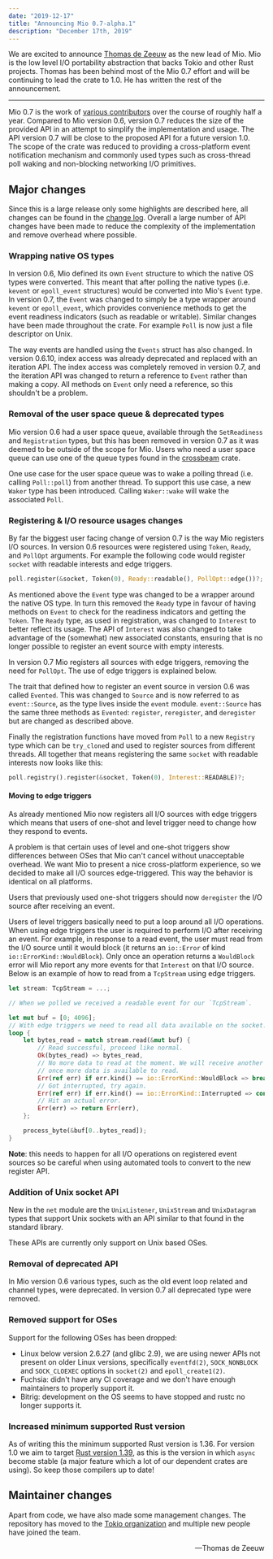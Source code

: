 ```yaml
---
date: "2019-12-17"
title: "Announcing Mio 0.7-alpha.1"
description: "December 17th, 2019"
---
```


We are excited to announce [Thomas de Zeeuw][thomasdezeeuw] as the new lead of
Mio. Mio is the low level I/O portability abstraction that backs Tokio and other
Rust projects. Thomas has been behind most of the Mio 0.7 effort and will be
continuing to lead the crate to 1.0. He has written the rest of the
announcement.

[thomasdezeeuw]: https://github.com/Thomasdezeeuw

---

Mio 0.7 is the work of [various contributors] over the course of roughly half a
year. Compared to Mio version 0.6, version 0.7 reduces the size of the provided
API in an attempt to simplify the implementation and usage. The API version 0.7
will be close to the proposed API for a future version 1.0. The scope of the
crate was reduced to providing a cross-platform event notification mechanism and
commonly used types such as cross-thread poll waking and non-blocking networking
I/O primitives.

[various contributors]:
  https://github.com/tokio-rs/mio/graphs/contributors?from=2019-03-01&to=2019-12-13

## Major changes

Since this is a large release only some highlights are described here, all
changes can be found in the [change log]. Overall a large number of API changes
have been made to reduce the complexity of the implementation and remove
overhead where possible.

[change log]:
  https://github.com/tokio-rs/mio/blob/master/CHANGELOG.md#070-alpha1

### Wrapping native OS types

In version 0.6, Mio defined its own `Event` structure to which the native OS
types were converted. This meant that after polling the native types (i.e.
`kevent` or `epoll_event` structures) would be converted into Mio's `Event`
type. In version 0.7, the `Event` was changed to simply be a type wrapper around
`kevent` or `epoll_event`, which provides convenience methods to get the event
readiness indicators (such as readable or writable). Similar changes have been
made throughout the crate. For example `Poll` is now just a file descriptor on
Unix.

The way events are handled using the `Events` struct has also changed. In
version 0.6.10, index access was already deprecated and replaced with an
iteration API. The index access was completely removed in version 0.7, and the
iteration API was changed to return a reference to `Event` rather than making a
copy. All methods on `Event` only need a reference, so this shouldn't be a
problem.

### Removal of the user space queue & deprecated types

Mio version 0.6 had a user space queue, available through the `SetReadiness` and
`Registration` types, but this has been removed in version 0.7 as it was deemed
to be outside of the scope for Mio. Users who need a user space queue can use
one of the queue types found in the [crossbeam] crate.

One use case for the user space queue was to wake a polling thread (i.e. calling
`Poll::poll`) from another thread. To support this use case, a new `Waker` type
has been introduced. Calling `Waker::wake` will wake the associated `Poll`.

[crossbeam]: https://crates.io/crates/crossbeam

### Registering & I/O resource usages changes

By far the biggest user facing change of version 0.7 is the way Mio registers
I/O sources. In version 0.6 resources were registered using `Token`, `Ready`,
and `PollOpt` arguments. For example the following code would register `socket`
with readable interests and edge triggers.

```rust
poll.register(&socket, Token(0), Ready::readable(), PollOpt::edge())?;
```

As mentioned above the `Event` type was changed to be a wrapper around the
native OS type. In turn this removed the `Ready` type in favour of having
methods on `Event` to check for the readiness indicators and getting the
`Token`. The `Ready` type, as used in registration, was changed to `Interest` to
better reflect its usage. The API of `Interest` was also changed to take
advantage of the (somewhat) new associated constants, ensuring that is no longer
possible to register an event source with empty interests.

In version 0.7 Mio registers all sources with edge triggers, removing the need
for `PollOpt`. The use of edge triggers is explained below.

The trait that defined how to register an event source in version 0.6 was called
`Evented`. This was changed to `Source` and is now referred to as
`event::Source`, as the type lives inside the `event` module. `event::Source`
has the same three methods as `Evented`: `register`, `reregister`, and
`deregister` but are changed as described above.

Finally the registration functions have moved from `Poll` to a new `Registry`
type which can be `try_clone`d and used to register sources from different
threads. All together that means registering the same `socket` with readable
interests now looks like this:

```rust
poll.registry().register(&socket, Token(0), Interest::READABLE)?;
```

#### Moving to edge triggers

As already mentioned Mio now registers all I/O sources with edge triggers which
means that users of one-shot and level trigger need to change how they respond
to events.

A problem is that certain uses of level and one-shot triggers show differences
between OSes that Mio can't cancel without unacceptable overhead. We want Mio to
present a nice cross-platform experience, so we decided to make all I/O sources
edge-triggered. This way the behavior is identical on all platforms.

Users that previously used one-shot triggers should now `deregister` the I/O
source after receiving an event.

Users of level triggers basically need to put a loop around all I/O operations.
When using edge triggers the user is required to perform I/O after receiving an
event. For example, in response to a read event, the user must read from the I/O
source until it would block (it returns an `io::Error` of kind
`io::ErrorKind::WouldBlock`). Only once an operation returns a `WouldBlock`
error will Mio report any more events for that `Interest` on that I/O source.
Below is an example of how to read from a `TcpStream` using edge triggers.

```rust
let stream: TcpStream = ...;

// When we polled we received a readable event for our `TcpStream`.

let mut buf = [0; 4096];
// With edge triggers we need to read all data available on the socket.
loop {
    let bytes_read = match stream.read(&mut buf) {
        // Read successful, proceed like normal.
        Ok(bytes_read) => bytes_read,
        // No more data to read at the moment. We will receive another event
        // once more data is available to read.
        Err(ref err) if err.kind() == io::ErrorKind::WouldBlock => break,
        // Got interrupted, try again.
        Err(ref err) if err.kind() == io::ErrorKind::Interrupted => continue,
        // Hit an actual error.
        Err(err) => return Err(err),
    };

    process_byte(&buf[0..bytes_read]);
}
```

**Note**: this needs to happen for all I/O operations on registered event
sources so be careful when using automated tools to convert to the new register
API.

### Addition of Unix socket API

New in the `net` module are the `UnixListener`, `UnixStream` and `UnixDatagram`
types that support Unix sockets with an API similar to that found in the
standard library.

These APIs are currently only support on Unix based OSes.

### Removal of deprecated API

In Mio version 0.6 various types, such as the old event loop related and channel
types, were deprecated. In version 0.7 all deprecated type were removed.

### Removed support for OSes

Support for the following OSes has been dropped:

- Linux below version 2.6.27 (and glibc 2.9), we are using newer APIs not
  present on older Linux versions, specifically `eventfd(2)`, `SOCK_NONBLOCK`
  and `SOCK_CLOEXEC` options in `socket(2)` and `epoll_create1(2)`.
- Fuchsia: didn't have any CI coverage and we don't have enough maintainers to
  properly support it.
- Bitrig: development on the OS seems to have stopped and rustc no longer
  supports it.

### Increased minimum supported Rust version

As of writing this the minimum supported Rust version is 1.36. For version 1.0
we aim to target [Rust version 1.39], as this is the version in which `async`
become stable (a major feature which a lot of our dependent crates are using).
So keep those compilers up to date!

[rust version 1.39]: https://blog.rust-lang.org/2019/11/07/Rust-1.39.0.html

## Maintainer changes

Apart from code, we have also made some management changes. The repository has
moved to the [Tokio organization] and multiple new people have joined the team.

[tokio organization]: https://github.com/tokio-rs/mio

<div style="text-align:right">&mdash;Thomas de Zeeuw</div>
